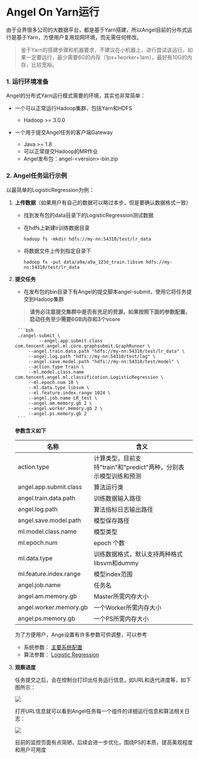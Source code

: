 # Angel On Yarn运行


由于业界很多公司的大数据平台，都是基于Yarn搭建，所以Angel目前的分布式运行是基于Yarn，方便用户复用现网环境，而无需任何修改。

> 鉴于Yarn的搭建步骤和机器要求，不建议在小机器上，进行尝试该运行。如果一定要运行，最少需要6G的内存（1ps+1worker+1am），最好有10G的内存，比较宽裕。

### 1. **运行环境准备**

Angel的分布式Yarn运行模式需要的环境，其实也非常简单：

* 一个可以正常运行Hadoop集群，包括Yarn和HDFS
	* Hadoop >= 3.0.0

* 一个用于提交Angel任务的客户端Gateway
	* Java >= 1.8
	* 可以正常提交Hadoop的MR作业
	* Angel发布包：angel-\<version\>-bin.zip


### 2. **Angel任务运行示例**

以最简单的LogisticRegression为例：

1. **上传数据**（如果用户有自己的数据可以略过本步，但是要确认数据格式一致）

	* 找到发布包的data目录下的LogisticRegression测试数据
	* 在hdfs上新建lr训练数据目录

		```
		hadoop fs -mkdir hdfs://my-nn:54310/test/lr_data
		```
	* 将数据文件上传到指定目录下

		```
		hadoop fs -put data/a9a/a9a_123d_train.libsvm hdfs://my-nn:54310/test/lr_data
		```
2. **提交任务**

	* 在发布包的bin目录下有Angel的提交脚本angel-submit，使用它将任务提交到Hadoop集群

	> **请务必注意提交集群中是否有充足的资源，如果按照下面的参数配置，启动任务至少需要6GB内存和3个vcore**
	
		```bsh
		./angel-submit \
		        --angel.app.submit.class com.tencent.angel.ml.core.graphsubmit.GraphRunner \
			--angel.train.data.path "hdfs://my-nn:54310/test/lr_data" \
			--angel.log.path "hdfs://my-nn:54310/test/log" \
			--angel.save.model.path "hdfs://my-nn:54310/test/model" \
			--action.type train \
			--ml.model.class.name com.tencent.angel.ml.classification.LogisticRegression \
			--ml.epoch.num 10 \
			--ml.data.type libsvm \
			--ml.feature.index.range 1024 \
			--angel.job.name LR_test \
			--angel.am.memory.gb 2 \
			--angel.worker.memory.gb 2 \
			--angel.ps.memory.gb 2
		```

	**参数含义如下**


	| 名称    | 含义  |
	| --- | --- |
	| action.type  | 计算类型，目前支持"train"和"predict"两种，分别表示模型训练和预测    |
	| angel.app.submit.class | 算法运行类|
	| angel.train.data.path | 训练数据输入路径 |
	| angel.log.path | 算法指标日志输出路径 |
	| angel.save.model.path | 模型保存路径 |
	| ml.model.class.name | 模型类型 |
	| ml.epoch.num | epoch 个数 |
	| ml.data.type | 训练数据格式，默认支持两种格式libsvm和dummy |
	| ml.feature.index.range | 模型index范围 |
	| angel.job.name | 任务名|
	| angel.am.memory.gb | Master所需内存大小|
	| angel.worker.memory.gb | 一个Worker所需内存大小|
	| angel.ps.memory.gb | 一个PS所需内存大小|


	为了方便用户，Ange设置有许多参数可供调整，可以参考

	* 系统参数： [主要系统配置](config_details.md)
	* 算法参数： [Logistic Regression](../algo/lr_on_angel.md)

3. **观察进度**


	任务提交之后，会在控制台打印出任务运行信息，如URL和迭代进度等，如下图所示：

	![][1]

	打开URL信息就可以看到Angel任务每一个组件的详细运行信息和算法相关日志：

	![][2]

	目前的监控页面有点简陋，后续会进一步优化，围绕PS的本质，提高美观程度和用户可用度


  [1]: ../img/angel_client_log.png
  [2]: ../img/lr_worker_log.png
